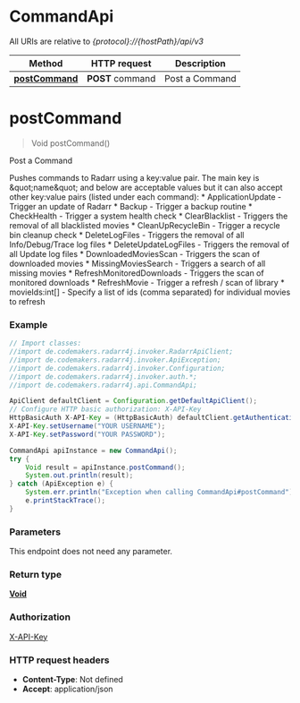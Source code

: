 # CommandApi

All URIs are relative to *{protocol}://{hostPath}/api/v3*

Method | HTTP request | Description
------------- | ------------- | -------------
[**postCommand**](CommandApi.md#postCommand) | **POST** command | Post a Command

<a name="postCommand"></a>
# **postCommand**
> Void postCommand()

Post a Command

Pushes commands to Radarr using a key:value pair. The main key is \&quot;name\&quot; and below are acceptable values but it can also accept other key:value pairs (listed under each command):  * ApplicationUpdate - Trigger an update of Radarr * Backup - Trigger a backup routine * CheckHealth - Trigger a system health check * ClearBlacklist - Triggers the removal of all blacklisted movies * CleanUpRecycleBin - Trigger a recycle bin cleanup check * DeleteLogFiles - Triggers the removal of all Info/Debug/Trace log files * DeleteUpdateLogFiles - Triggers the removal of all Update log files * DownloadedMoviesScan - Triggers the scan of downloaded movies * MissingMoviesSearch - Triggers a search of all missing movies * RefreshMonitoredDownloads - Triggers the scan of monitored downloads * RefreshMovie - Trigger a refresh / scan of library     * movieIds:int[] - Specify a list of ids (comma separated) for individual movies to refresh

### Example
```java
// Import classes:
//import de.codemakers.radarr4j.invoker.RadarrApiClient;
//import de.codemakers.radarr4j.invoker.ApiException;
//import de.codemakers.radarr4j.invoker.Configuration;
//import de.codemakers.radarr4j.invoker.auth.*;
//import de.codemakers.radarr4j.api.CommandApi;

ApiClient defaultClient = Configuration.getDefaultApiClient();
// Configure HTTP basic authorization: X-API-Key
HttpBasicAuth X-API-Key = (HttpBasicAuth) defaultClient.getAuthentication("X-API-Key");
X-API-Key.setUsername("YOUR USERNAME");
X-API-Key.setPassword("YOUR PASSWORD");

CommandApi apiInstance = new CommandApi();
try {
    Void result = apiInstance.postCommand();
    System.out.println(result);
} catch (ApiException e) {
    System.err.println("Exception when calling CommandApi#postCommand");
    e.printStackTrace();
}
```

### Parameters
This endpoint does not need any parameter.

### Return type

[**Void**](.md)

### Authorization

[X-API-Key](../README.md#X-API-Key)

### HTTP request headers

 - **Content-Type**: Not defined
 - **Accept**: application/json

